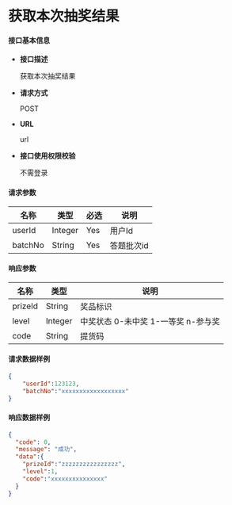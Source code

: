 # 获取本次抽奖结果

#### **接口基本信息**

* **接口描述**

  获取本次抽奖结果

* **请求方式**

  POST

* **URL**

  url

* **接口使用权限校验**

  不需登录

#### **请求参数**

| 名称 | 类型 | 必选 | 说明 |
| --- | --- | --- | --- |
| userId | Integer | Yes | 用户Id |
| batchNo | String | Yes | 答题批次id |

#### **响应参数**

| 名称 | 类型  | 说明 |
| --- | --- |  --- |
| prizeId | String | 奖品标识 |
| level | Integer | 中奖状态 0-未中奖 1-一等奖 n-参与奖 |
| code | String | 提货码 |

#### **请求数据样例**

```json
{
	"userId":123123,
	"batchNo":"xxxxxxxxxxxxxxxxxx"
}
```

#### **响应数据样例**

```json
{
  "code": 0,
  "message": "成功",
  "data":{
    "prizeId":"zzzzzzzzzzzzzzzz",
    "level":1,
    "code":"xxxxxxxxxxxxxxx"
  }
}
```



